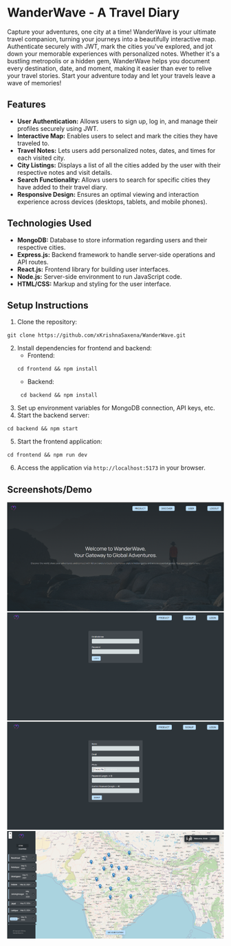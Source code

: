 # WanderWave - A Travel Diary

Capture your adventures, one city at a time!
WanderWave is your ultimate travel companion, turning your journeys into a beautifully interactive map. Authenticate securely with JWT, mark the cities you've explored, and jot down your memorable experiences with personalized notes. Whether it's a bustling metropolis or a hidden gem, WanderWave helps you document every destination, date, and moment, making it easier than ever to relive your travel stories. Start your adventure today and let your travels leave a wave of memories!

## Features

- **User Authentication:** Allows users to sign up, log in, and manage their profiles securely using JWT.
- **Interactive Map:** Enables users to select and mark the cities they have traveled to.
- **Travel Notes:** Lets users add personalized notes, dates, and times for each visited city.
- **City Listings:** Displays a list of all the cities added by the user with their respective notes and visit details.
- **Search Functionality:** Allows users to search for specific cities they have added to their travel diary.
- **Responsive Design:** Ensures an optimal viewing and interaction experience across devices (desktops, tablets, and mobile phones).

## Technologies Used

- **MongoDB:** Database to store information regarding users and their respective cities.
- **Express.js:** Backend framework to handle server-side operations and API routes.
- **React.js:** Frontend library for building user interfaces.
- **Node.js:** Server-side environment to run JavaScript code.
- **HTML/CSS:** Markup and styling for the user interface.

## Setup Instructions

1. Clone the repository:

```
git clone https://github.com/xKrishnaSaxena/WanderWave.git
```

2. Install dependencies for frontend and backend:
   - Frontend:
   ```
   cd frontend && npm install
   ```
   - Backend:
   ```
    cd backend && npm install
   ```
3. Set up environment variables for MongoDB connection, API keys, etc.
4. Start the backend server:

```
cd backend && npm start
```

5. Start the frontend application:

```
cd frontend && npm run dev
```

6. Access the application via `http://localhost:5173` in your browser.

## Screenshots/Demo

![Homepage](./frontend/images/homepage.png)
![Login](./frontend/images/login.png)
![Signup](./frontend/images/signup.png)
![App](./frontend/images/app.png)
